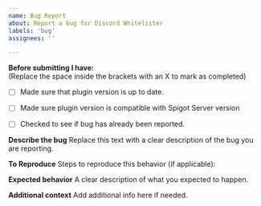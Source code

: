 ```yaml
---
name: Bug Report
about: Report a bug for Discord Whitelister
labels: 'bug'
assignees: ''

---
```


**Before submitting I have:**\
(Replace the space inside the brackets with an X to mark as completed)
- [ ] Made sure that plugin version is up to date.
- [ ] Made sure plugin version is compatible with Spigot Server version
- [ ] Checked to see if bug has already been reported.


**Describe the bug**
Replace this text with a clear description of the bug you are reporting.

**To Reproduce**
Steps to reproduce this behavior (if applicable):

**Expected behavior**
A clear description of what you expected to happen.

**Additional context**
Add additional info here if needed.
